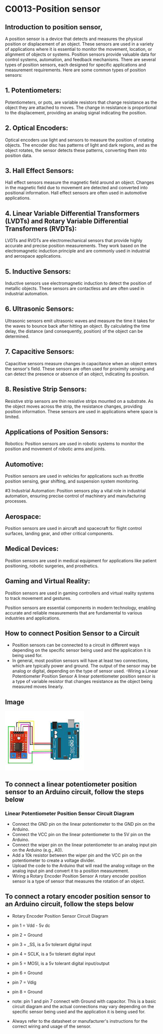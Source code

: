 # C0013-Position sensor

## Introduction to position sensor,
A position sensor is a device that detects and measures the physical position or displacement of an object. These sensors are used in a variety of applications where it is essential to monitor the movement, location, or alignment of objects or systems. Position sensors provide valuable data for control systems, automation, and feedback mechanisms. There are several types of position sensors, each designed for specific applications and measurement requirements. Here are some common types of position sensors:

## 1. Potentiometers:
Potentiometers, or pots, are variable resistors that change resistance as the object they are attached to moves. The change in resistance is proportional to the displacement, providing an analog signal indicating the position.

## 2. Optical Encoders:
Optical encoders use light and sensors to measure the position of rotating objects. The encoder disc has patterns of light and dark regions, and as the object rotates, the sensor detects these patterns, converting them into position data.

## 3. Hall Effect Sensors:
Hall effect sensors measure the magnetic field around an object. Changes in the magnetic field due to movement are detected and converted into positional information. Hall effect sensors are often used in automotive applications.

## 4. Linear Variable Differential Transformers (LVDTs) and Rotary Variable Differential Transformers (RVDTs):
LVDTs and RVDTs are electromechanical sensors that provide highly accurate and precise position measurements. They work based on the electromagnetic induction principle and are commonly used in industrial and aerospace applications.

## 5. Inductive Sensors:
Inductive sensors use electromagnetic induction to detect the position of metallic objects. These sensors are contactless and are often used in industrial automation.

## 6. Ultrasonic Sensors:
Ultrasonic sensors emit ultrasonic waves and measure the time it takes for the waves to bounce back after hitting an object. By calculating the time delay, the distance (and consequently, position) of the object can be determined.

## 7. Capacitive Sensors:
Capacitive sensors measure changes in capacitance when an object enters the sensor's field. These sensors are often used for proximity sensing and can detect the presence or absence of an object, indicating its position.

## 8. Resistive Strip Sensors:
Resistive strip sensors are thin resistive strips mounted on a substrate. As the object moves across the strip, the resistance changes, providing position information. These sensors are used in applications where space is limited.

## Applications of Position Sensors:
Robotics: Position sensors are used in robotic systems to monitor the position and movement of robotic arms and joints.

## Automotive:
Position sensors are used in vehicles for applications such as throttle position sensing, gear shifting, and suspension system monitoring.

#3 Industrial Automation: 
Position sensors play a vital role in industrial automation, ensuring precise control of machinery and manufacturing processes.

## Aerospace:
Position sensors are used in aircraft and spacecraft for flight control surfaces, landing gear, and other critical components.

## Medical Devices:
Position sensors are used in medical equipment for applications like patient positioning, robotic surgeries, and prosthetics.

## Gaming and Virtual Reality:
Position sensors are used in gaming controllers and virtual reality systems to track movement and gestures.

Position sensors are essential components in modern technology, enabling accurate and reliable measurements that are fundamental to various industries and applications.

## How to connect Position Sensor to a Circuit

- Position sensors can be connected to a circuit in different ways depending on the specific sensor being used and the application it is being used for.
- In general, most position sensors will have at least two connections, which are typically power and ground.
The output of the sensor may be analog or digital, depending on the type of sensor used.
-Wiring a Linear Potentiometer Position Sensor
A linear potentiometer position sensor is a type of variable resistor that changes resistance as the object being measured moves linearly.

## Image

![IMG](IMG/IMG.jpeg)

## To connect a linear potentiometer position sensor to an Arduino circuit, follow the steps below

### Linear Potentiometer Position Sensor Circuit Diagram

- Connect the GND pin on the linear potentiometer to the GND pin on the Arduino.
- Connect the VCC pin on the linear potentiometer to the 5V pin on the Arduino.
- Connect the wiper pin on the linear potentiometer to an analog input pin on the Arduino (e.g., A0).
- Add a 10k resistor between the wiper pin and the VCC pin on the potentiometer to create a voltage divider.
- Upload the code to the Arduino that will read the analog voltage on the analog input pin and convert it to a position measurement.
- Wiring a Rotary Encoder Position Sensor
A rotary encoder position sensor is a type of sensor that measures the rotation of an object.

## To connect a rotary encoder position sensor to an Arduino circuit, follow the steps below

- Rotary Encoder Position Sensor Circuit Diagram
- pin 1 = Vdd - 5v dc
- pin 2 = Ground
- pin 3 = _SS, is a 5v tolerant digital input
- pin 4 = SCLK, is a 5v tolerant digital input
- pin 5 = MOSI, is a 5v tolerant digital input/output
- pin 6 = Ground
- pin 7 = Vdig
- pin 8 = Ground
- note: pin 1 and pin 7 connect with Ground with capacitor.
 This is a basic circuit diagram and the actual connections may vary depending on the specific sensor being used and the application it is being used for.

- Always refer to the datasheet or manufacturer's instructions for the correct wiring and usage of the sensor.
